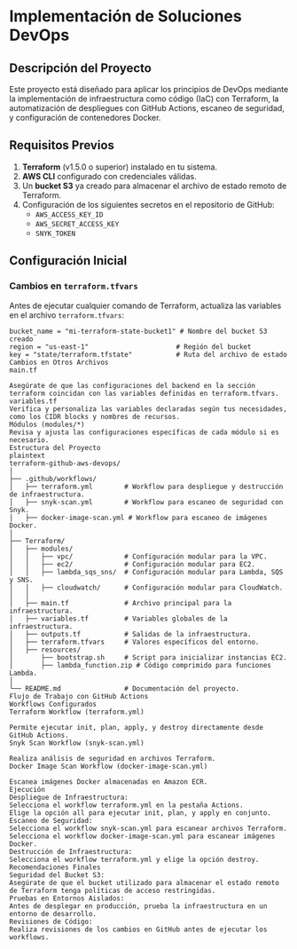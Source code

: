 # Implementación de Soluciones DevOps

## Descripción del Proyecto

Este proyecto está diseñado para aplicar los principios de DevOps mediante la implementación de infraestructura como código (IaC) con Terraform, la automatización de despliegues con GitHub Actions, escaneo de seguridad, y configuración de contenedores Docker.

## Requisitos Previos

1. **Terraform** (v1.5.0 o superior) instalado en tu sistema.
2. **AWS CLI** configurado con credenciales válidas.
3. Un **bucket S3** ya creado para almacenar el archivo de estado remoto de Terraform.
4. Configuración de los siguientes secretos en el repositorio de GitHub:
   - `AWS_ACCESS_KEY_ID`
   - `AWS_SECRET_ACCESS_KEY`
   - `SNYK_TOKEN`

## Configuración Inicial

### Cambios en `terraform.tfvars`

Antes de ejecutar cualquier comando de Terraform, actualiza las variables en el archivo `terraform.tfvars`:

```hcl
bucket_name = "mi-terraform-state-bucket1" # Nombre del bucket S3 creado
region = "us-east-1"                      # Región del bucket
key = "state/terraform.tfstate"           # Ruta del archivo de estado
Cambios en Otros Archivos
main.tf

Asegúrate de que las configuraciones del backend en la sección terraform coincidan con las variables definidas en terraform.tfvars.
variables.tf
Verifica y personaliza las variables declaradas según tus necesidades, como los CIDR blocks y nombres de recursos.
Módulos (modules/*)
Revisa y ajusta las configuraciones específicas de cada módulo si es necesario.
Estructura del Proyecto
plaintext
terraform-github-aws-devops/
│
├── .github/workflows/
│   ├── terraform.yml        # Workflow para despliegue y destrucción de infraestructura.
│   ├── snyk-scan.yml        # Workflow para escaneo de seguridad con Snyk.
│   ├── docker-image-scan.yml # Workflow para escaneo de imágenes Docker.
│
├── Terraform/
│   ├── modules/
│   │   ├── vpc/             # Configuración modular para la VPC.
│   │   ├── ec2/             # Configuración modular para EC2.
│   │   ├── lambda_sqs_sns/  # Configuración modular para Lambda, SQS y SNS.
│   │   ├── cloudwatch/      # Configuración modular para CloudWatch.
│   │
│   ├── main.tf              # Archivo principal para la infraestructura.
│   ├── variables.tf         # Variables globales de la infraestructura.
│   ├── outputs.tf           # Salidas de la infraestructura.
│   ├── terraform.tfvars     # Valores específicos del entorno.
│   ├── resources/
│       ├── bootstrap.sh     # Script para inicializar instancias EC2.
│       ├── lambda_function.zip # Código comprimido para funciones Lambda.
│
└── README.md                # Documentación del proyecto.
Flujo de Trabajo con GitHub Actions
Workflows Configurados
Terraform Workflow (terraform.yml)

Permite ejecutar init, plan, apply, y destroy directamente desde GitHub Actions.
Snyk Scan Workflow (snyk-scan.yml)

Realiza análisis de seguridad en archivos Terraform.
Docker Image Scan Workflow (docker-image-scan.yml)

Escanea imágenes Docker almacenadas en Amazon ECR.
Ejecución
Despliegue de Infraestructura:
Selecciona el workflow terraform.yml en la pestaña Actions.
Elige la opción all para ejecutar init, plan, y apply en conjunto.
Escaneo de Seguridad:
Selecciona el workflow snyk-scan.yml para escanear archivos Terraform.
Selecciona el workflow docker-image-scan.yml para escanear imágenes Docker.
Destrucción de Infraestructura:
Selecciona el workflow terraform.yml y elige la opción destroy.
Recomendaciones Finales
Seguridad del Bucket S3:
Asegúrate de que el bucket utilizado para almacenar el estado remoto de Terraform tenga políticas de acceso restringidas.
Pruebas en Entornos Aislados:
Antes de desplegar en producción, prueba la infraestructura en un entorno de desarrollo.
Revisiones de Código:
Realiza revisiones de los cambios en GitHub antes de ejecutar los workflows.
